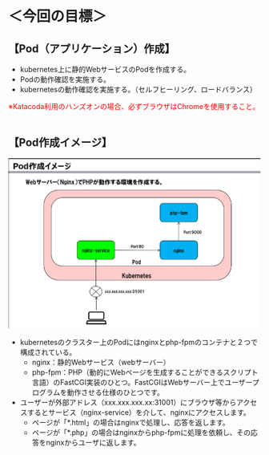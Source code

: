 # ＜今回の目標＞
## 【Pod（アプリケーション）作成】  
- kubernetes上に静的WebサービスのPodを作成する。  
- Podの動作確認を実施する。  
- kubernetesの動作確認を実施する。（セルフヒーリング、ロードバランス）   

<span style="color: red; ">※Katacoda利用のハンズオンの場合、必ずブラウザはChromeを使用すること。</span>  
<br>

## 【Pod作成イメージ】  

![Pod Image](./assets/PodImage.png)  

- kubernetesのクラスター上のPodにはnginxとphp-fpmのコンテナと２つで構成されている。  
    - nginx：静的Webサービス（webサーバー）
    - php-fpm：PHP（動的にWebページを生成することができるスクリプト言語）のFastCGI実装のひとつ。FastCGIはWebサーバー上でユーザープログラムを動作させる仕様のひとつです。  
- ユーザーが外部アドレス（xxx.xxx.xxx.xx:31001）にブラウザ等からアクセスするとサービス（nginx-service）を介して、nginxにアクセスします。  
    - ページが「\*.html」の場合はnginxで処理し、応答を返します。  
    - ページが「\*.php」の場合はnginxからphp-fpmに処理を依頼し、その応答をnginxからユーザに返します。  

